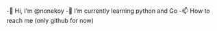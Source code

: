 -👋 Hi, I’m @nonekoy
-🌱 I’m currently learning python and Go
-📫 How to reach me (only github for now)
